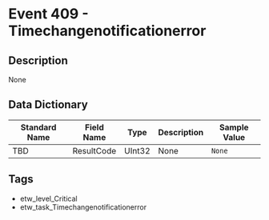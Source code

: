 # Event 409 - Timechangenotificationerror

## Description
None

## Data Dictionary
|Standard Name|Field Name|Type|Description|Sample Value|
|---|---|---|---|---|
|TBD|ResultCode|UInt32|None|`None`|

## Tags
* etw_level_Critical
* etw_task_Timechangenotificationerror